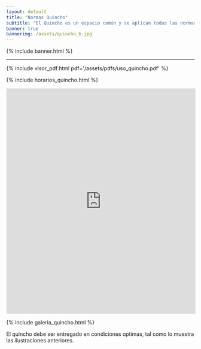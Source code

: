 ```yaml
---
layout: default
title: "Normas Quincho"
subtitle: "El Quincho es un espacio común y se aplican todas las normas internas de convivencia y reglamentos del condominio"
banner: true
bannerimg: /assets/quincho_b.jpg
---
```


<div class="content">

{% include banner.html %}

<hr>

{% include visor_pdf.html
	pdf='/assets/pdfs/uso_quincho.pdf'
%}


{% include horarios_quincho.html %}


<!-- https://calendar.google.com/calendar/u/0/embed?src=b4dhbtnlnvu8ifjce61ie8cpt4@group.calendar.google.com&ctz=America/Chicago -->

<style type="text/css">
	#calendar {
		border: 1px solid #ccc7 !important;
		height: 600px !important;
	}
	@media (max-width: 600px) {
		#calendar {
			height: auto !important;
			border: 1px solid #f00 !important;
	 	}
	}
</style>

<!-- Google Calendar Appointment Scheduling begin -->
<link href="https://calendar.google.com/calendar/scheduling-button-script.css" rel="stylesheet">
<script src="https://calendar.google.com/calendar/scheduling-button-script.js" async></script>
<script>
(function() {
  var target = document.currentScript;
  window.addEventListener('load', function() {
    calendar.schedulingButton.load({
      url: 'https://calendar.google.com/calendar/appointments/schedules/AcZssZ25Y3NUgO9rMe0WwnxB9AgTLp5Hq8xxNuVuXfj1xIa9zlK3IdoMzwDa1XuYhIZTB3jycTFZqfhM?gv=true',
      color: '#039BE5',
      label: 'Reservar quincho',
      target,
    });
  });
})();
</script>
<!-- end Google Calendar Appointment Scheduling -->

<iframe src="https://embed.styledcalendar.com/#716zRSVoNNOHuh9Z5UgY" title="Styled Calendar" class="styled-calendar-container shadow-sm rounded" style="width: 100%; border: none;" data-cy="calendar-embed-iframe" id="calendar"></iframe>
<script async type="module" src="https://embed.styledcalendar.com/assets/parent-window.js"></script>

{% include galeria_quincho.html %}

<div class="alert alert-warning text-center my-3">
El quincho debe ser entregado en condiciones optimas, tal como lo muestra las ilustraciones anteriores.</div>

</div>